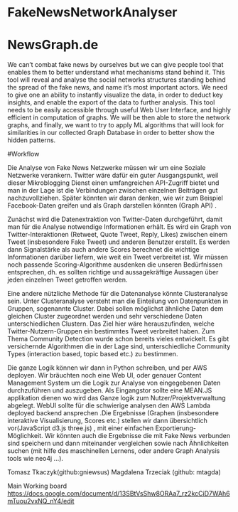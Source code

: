 # FakeNewsNetworkAnalyser


# NewsGraph.de


We can’t combat fake news by ourselves but we can give people tool that enables them to better understand what mechanisms stand behind it. This tool will reveal and analyse the social networks structures standing behind the spread of the fake news, and name it’s most important actors. We need to give one an ability to instantly visualize the data, in order to deduct key insights, and enable the export of the data to further analysis. This tool needs to be easily accessible through useful Web User Interface, and highly efficient in computation of graphs. We will be then able to store the network graphs, and finally, we want to try to apply ML algorithms that will look for similarities in our collected Graph Database in order to better show the hidden patterns.

#Workflow

Die Analyse von Fake News Netzwerke müssen wir um eine Soziale Netzwerke verankern. Twitter wäre dafür ein guter Ausgangspunkt, weil dieser Mikroblogging Dienst einen umfangreichen API-Zugriff bietet und man in der Lage ist die Verbindungen zwischen einzelnen Beiträgen gut nachzuvollziehen. Später könnten wir daran denken, wie wir zum Beispiel Facebook-Daten greifen und als Graph darstellen könnten (Graph API) .

Zunächst wird die Datenextraktion von Twitter-Daten durchgeführt, damit man für die Analyse notwendige Informationen erhält. Es wird ein Graph von Twitter-Interaktionen (Retweet, Quote Tweet, Reply, Likes) zwischen einem Tweet (insbesondere Fake Tweet) und anderen Benutzer erstellt.  Es werden dann Signalstärke als auch andere Scores berechnet die wichtige Informationen darüber liefern, wie weit ein Tweet verbreitet ist. Wir müssen noch passende Scoring-Algorithme ausdenken die unseren Bedürfnissen entsprechen, dh. es sollten richtige und aussagekräftige Aussagen über jeden einzelnen Tweet getroffen werden.

Eine andere nützliche Methode für die Datenanalyse könnte Clusteranalyse sein. Unter Clusteranalyse versteht man die Einteilung von Datenpunkten in Gruppen, sogenannte Cluster. Dabei sollen möglichst ähnliche Daten dem gleichen Cluster zugeordnet werden und sehr verschiedene Daten unterschiedlichen Clustern. Das Ziel hier wäre herauszufinden, welche Twitter-Nutzern-Gruppen ein bestimmtes Tweet verbreitet haben.  Zum Thema Community Detection wurde schon bereits vieles entwickelt. Es gibt versichernde Algorithmen die in der Lage sind, unterschiedliche Community Types (interaction based, topic based etc.) zu bestimmen. 

Die ganze Logik können wir dann in Python schreiben, und per AWS deployen. Wir bräuchten noch eine Web UI, oder genauer Content Management System um die Logik zur Analyse von eingegebenen Daten durchzuführen und auszugeben. Als Eingangstor sollte eine MEAN.JS applikation dienen wo wird das Ganze logik zum Nutzer/Projektverwaltung abgelegt. WebUI sollte für die schwierige analysen den AWS Lambda deployed backend ansprechen .Die Ergebnisse (Graphen (insbesondere interaktive Visualisierung, Scores etc.) stellen wir dann übersichtlich vor(JavaScript d3.js three.js) , mit einer einfachen Exportierung-Möglichkeit. Wir könnten auch die Ergebnisse die mit Fake News verbunden sind speichern und dann miteinander vergleichen sowie nach Ähnlichkeiten suchen (mit hilfe des maschinellen Lernens, oder andere Graph Analysis tools wie neo4j ...). 




Tomasz Tkaczyk(github:gniewsus)
Magdalena Trzeciak (github: mtagda)

Main Working board
https://docs.google.com/document/d/13SBtVsShw8ORAa7_rz2kcCiD7WAh6mTuou2vxNQ_nY4/edit
